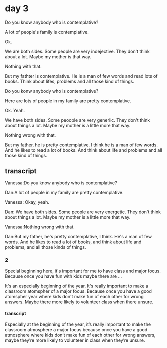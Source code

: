 # day 3

Do you know anybody who is contemplative?

A lot of people's family is contemplative.

Ok.

We are both sides. Some people are very indejective. They don't think about a lot. Maybe my mother is that way.

Nothing with that.

But my fathter is contemplative.  He is a man of few words and read lots of books. Think about lifes, problems and all those kind of things.





Do you konw anybody who is contemplative?

Here are lots of people in my family are pretty contemplative.

Ok. Yeah.

We have both sides. Some peoople are very generlic. They don't think about things a lot. Maybe my mother is a little more that way.

Nothing wrong with that.

But my father, he is pretty contemplative. I think he is a man of few words. And he likes to read a lot of books. And think about life and problems and all those kind of things.


## transcript 

Vanessa:Do you know anybody who is contemplative? 

Dan:A lot of people in my family are pretty contemplative. 

Vanessa: Okay, yeah.

Dan: We have both sides. Some people are very energetic. They don't think about things a lot. Maybe my mother is a little more that way.

Vanessa:Nothing wrong with that.

Dan:But my father, he's pretty contemplative, I think. He's a man of few words. And he likes to read a lot of books, and think about life and problems, and all those kinds of things.









### 2

Special beginning here, it's important for me to have class and major focus. Because once you have fun with kids maybe there are ...



It's an especially beginning of the year. It's really important to make a classroom atomspher of a major focus. Because once you have a good atomspher year where kids don't make fun of each other for wrong answers. Maybe there more likely to volunteer class when there unsure.


#### transcript

Especially at the beginning of the year, it’s really important to make the classroom atmosphere a major focus because once you have a good atmosphere where kids don’t make fun of each other for wrong answers, maybe they’re more likely to volunteer in class when they’re unsure.








